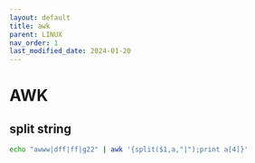 ```yaml
---
layout: default
title: awk
parent: LINUX
nav_order: 1
last_modified_date: 2024-01-20
---
```


# AWK




## split string


```bash
echo "awww|dff|ff|g22" | awk '{split($1,a,"|");print a[4]}'
```